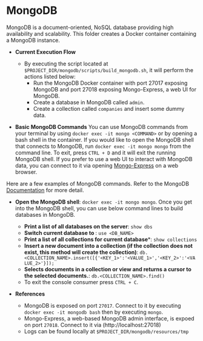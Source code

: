# MongoDB
MongoDB is a document-oriented, NoSQL database providing high availability and scalability. This folder creates a Docker container containing a MongoDB instance.

- **Current Execution Flow**
  - By executing the script located at `$PROJECT_DIR/mongodb/scripts/build_mongodb.sh`, it will perform the actions listed below:
    - Run the MongoDB Docker container with port 27017 exposing MongoDB and port 27018 exposing Mongo-Express, a web UI for MongoDB.
    - Create a database in MongoDB called `admin`.
    - Create a collection called `companies` and insert some dummy data.

- **Basic MongoDB Commands**
You can use MongoDB commands from your terminal by using `docker exec -it mongo <COMMAND>` or by opening a bash shell in the container. If you would like to open the MongoDB shell that connects to MongoDB, run `docker exec -it mongo mongo` from the command line. To exit, press `CTRL + D` and it will exit the running MongoDB shell. If you prefer to use a web UI to interact with MongoDB data, you can connect to it via opening [Mongo-Express](http://localhost:27018) on a web browser.

Here are a few examples of MongoDB commands. Refer to the MongoDB [Documentation](https://docs.mongodb.com/manual/) for more detail.
- **Open the MongoDB shell**: `docker exec -it mongo mongo`. Once you get into the MongoDB shell, you can use below command lines to build databases in MongoDB.
  - **Print a list of all databases on the server**: `show dbs`
  - **Switch current database to <db>**: `use <DB_NAME>`
  - **Print a list of all collections for current database***: `show collections`
  - **Insert a new document into a collection (if the collection does not exist, this method will create the collection)**: `db.<COLLECTION_NAME>.insert([{'<KEY_1>':'<VALUE_1>','<KEY_2>':'<VALUE_2>'}]);`
  - **Selects documents in a collection or view and returns a cursor to the selected documents.**: `db.<COLLECTION_NAME>.find()`
  - To exit the console consumer press `CTRL + C`.

- **References**
  - MongoDB is exposed on port `27017`. Connect to it by executing `docker exec -it mongodb bash` then by executing `mongo`.
  - Mongo-Express, a web-based MongoDB admin interface, is expoed on port `27018`.  Connect to it via (http://localhost:27018)
  - Logs can be found locally at `$PROJECT_DIR/mongodb/resources/tmp`